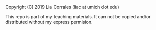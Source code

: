 
Copyright (C) 2019 Lia Corrales (liac at umich dot edu)

This repo is part of my teaching materials. It can not be copied
and/or distributed without my express permision.
